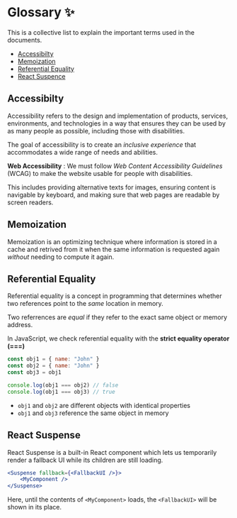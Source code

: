 # Glossary :sparkles:

This is a collective list to explain the important terms used in the documents.

-   [Accessibilty](#accessibilty)
-   [Memoization](#memoization)
-   [Referential Equality](#referential-equality)
-   [React Suspence]()

## Accessibilty

Accessibility refers to the design and implementation of products, services, environments, and technologies in a way that ensures they can be used by as many people as possible, including those with disabilities.

The goal of accessibility is to create an _inclusive experience_ that accommodates a wide range of needs and abilities.

**Web Accessibility** : We must follow _Web Content Accessibility Guidelines_ (WCAG) to make the website usable for people with disabilities.

This includes providing alternative texts for images, ensuring content is navigable by keyboard, and making sure that web pages are readable by screen readers.

## Memoization

Memoization is an optimizing technique where information is stored in a cache and retrived from it when the same information is requested again _without_ needing to compute it again.

## Referential Equality

Referential equality is a concept in programming that determines whether two references point to the _same_ location in memory.

Two referrences are _equal_ if they refer to the exact same object or memory address.

In JavaScript, we check referential equality with the **strict equality operator (===)**

```js
const obj1 = { name: "John" }
const obj2 = { name: "John" }
const obj3 = obj1

console.log(obj1 === obj2) // false
console.log(obj1 === obj3) // true
```

-   `obj1` and `obj2` are different objects with identical properties
-   `obj1` and `obj3` reference the same object in memory

## React Suspense

React Suspense is a built-in React component which lets us temporarily render a fallback UI while its children are still loading.

```jsx
<Suspense fallback={<FallbackUI />}>
    <MyComponent />
</Suspense>
```

Here, until the contents of `<MyComponent>` loads, the `<FallbackUI>` will be shown in its place.
